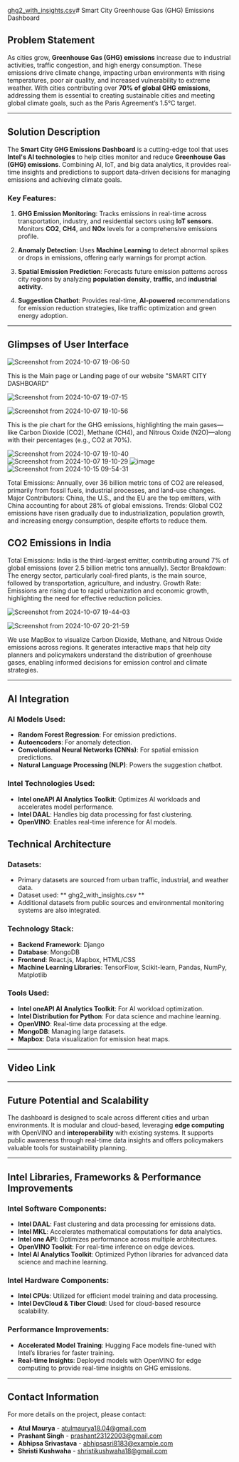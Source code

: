 [ghg2_with_insights.csv](https://github.com/user-attachments/files/17372583/ghg2_with_insights.csv)# Smart City Greenhouse Gas (GHG) Emissions Dashboard

## Problem Statement

As cities grow, **Greenhouse Gas (GHG) emissions** increase due to industrial activities, traffic congestion, and high energy consumption. These emissions drive climate change, impacting urban environments with rising temperatures, poor air quality, and increased vulnerability to extreme weather. With cities contributing over **70% of global GHG emissions**, addressing them is essential to creating sustainable cities and meeting global climate goals, such as the Paris Agreement’s 1.5°C target.

---

## Solution Description

The **Smart City GHG Emissions Dashboard** is a cutting-edge tool that uses **Intel's AI technologies** to help cities monitor and reduce **Greenhouse Gas (GHG) emissions**. Combining AI, IoT, and big data analytics, it provides real-time insights and predictions to support data-driven decisions for managing emissions and achieving climate goals.

### Key Features:
1. **GHG Emission Monitoring**: 
   Tracks emissions in real-time across transportation, industry, and residential sectors using **IoT sensors**.
     Monitors **CO2**, **CH4**, and **NOx** levels for a comprehensive emissions profile.

2. **Anomaly Detection**: 
   Uses **Machine Learning** to detect abnormal spikes or drops in emissions, offering early warnings for prompt action.

3. **Spatial Emission Prediction**: 
   Forecasts future emission patterns across city regions by analyzing **population density**, **traffic**, and **industrial activity**.

4. **Suggestion Chatbot**: 
   Provides real-time, **AI-powered** recommendations for emission reduction strategies, like traffic optimization and green energy adoption.

---

## Glimpses of User Interface

![Screenshot from 2024-10-07 19-06-50](https://github.com/user-attachments/assets/b20c12b9-d0eb-4332-b98f-47a7754ff0a4)

This is the Main page or Landing page of our website "SMART CITY DASHBOARD"

![Screenshot from 2024-10-07 19-07-15](https://github.com/user-attachments/assets/df575051-1648-46b9-81b8-242d88e4d77f)

![Screenshot from 2024-10-07 19-10-56](https://github.com/user-attachments/assets/febba54c-d21a-4d37-a524-5e452f1c0b8b)

This is the pie chart for the GHG emissions, highlighting the main gases—like Carbon Dioxide (CO2), Methane (CH4), and Nitrous Oxide (N2O)—along with their percentages (e.g., CO2 at 70%).

![Screenshot from 2024-10-07 19-10-40](https://github.com/user-attachments/assets/701966df-c847-4792-bb13-89713e26e8cb)
![Screenshot from 2024-10-07 19-10-29](https://github.com/user-attachments/assets/d7f2e777-0abb-49a0-a062-216f47dcf9fa)
![image](https://github.com/user-attachments/assets/9894f499-ac2a-4448-8f9e-226356280560)
![Screenshot from 2024-10-15 09-54-31](https://github.com/user-attachments/assets/c2cb1f48-2ab9-4d01-b9cb-3833934704d6)



Total Emissions: Annually, over 36 billion metric tons of CO2 are released, primarily from fossil fuels, industrial processes, and land-use changes.
Major Contributors: China, the U.S., and the EU are the top emitters, with China accounting for about 28% of global emissions.
Trends: Global CO2 emissions have risen gradually due to industrialization, population growth, and increasing energy consumption, despite efforts to reduce them.
## CO2 Emissions in India
Total Emissions: India is the third-largest emitter, contributing around 7% of global emissions (over 2.5 billion metric tons annually).
Sector Breakdown: The energy sector, particularly coal-fired plants, is the main source, followed by transportation, agriculture, and industry.
Growth Rate: Emissions are rising due to rapid urbanization and economic growth, highlighting the need for effective reduction policies.

![Screenshot from 2024-10-07 19-44-03](https://github.com/user-attachments/assets/aac6e867-05e8-4f75-a16e-c33df807db01)

![Screenshot from 2024-10-07 20-21-59](https://github.com/user-attachments/assets/f1fd0c10-e9a3-4f62-8406-3d98ccbc04f8)

We use MapBox to visualize Carbon Dioxide, Methane, and Nitrous Oxide emissions across regions. It generates interactive maps that help city planners and policymakers understand the distribution of greenhouse gases, enabling informed decisions for emission control and climate strategies.

---

## AI Integration

### AI Models Used:
- **Random Forest Regression**: For emission predictions.
- **Autoencoders**: For anomaly detection.
- **Convolutional Neural Networks (CNNs)**: For spatial emission predictions.
- **Natural Language Processing (NLP)**: Powers the suggestion chatbot.

### Intel Technologies Used:
- **Intel oneAPI AI Analytics Toolkit**: Optimizes AI workloads and accelerates model performance.
- **Intel DAAL**: Handles big data processing for fast clustering.
- **OpenVINO**: Enables real-time inference for AI models.



## Technical Architecture

### Datasets:
- Primary datasets are sourced from urban traffic, industrial, and weather data.
- Dataset used: ** ghg2_with_insights.csv **
- Additional datasets from public sources and environmental monitoring systems are also integrated.

### Technology Stack:
- **Backend Framework**: Django
- **Database**: MongoDB
- **Frontend**: React.js, Mapbox, HTML/CSS
- **Machine Learning Libraries**: TensorFlow, Scikit-learn, Pandas, NumPy, Matplotlib

### Tools Used:
- **Intel oneAPI AI Analytics Toolkit**: For AI workload optimization.
- **Intel Distribution for Python**: For data science and machine learning.
- **OpenVINO**: Real-time data processing at the edge.
- **MongoDB**: Managing large datasets.
- **Mapbox**: Data visualization for emission heat maps.

---

## Video Link
  
---

## Future Potential and Scalability

The dashboard is designed to scale across different cities and urban environments. It is modular and cloud-based, leveraging **edge computing** with OpenVINO and **interoperability** with existing systems. It supports public awareness through real-time data insights and offers policymakers valuable tools for sustainability planning.

---

## Intel Libraries, Frameworks & Performance Improvements

### Intel Software Components:
- **Intel DAAL**: Fast clustering and data processing for emissions data.
- **Intel MKL**: Accelerates mathematical computations for data analytics.
- **Intel one API**: Optimizes performance across multiple architectures.
- **OpenVINO Toolkit**: For real-time inference on edge devices.
- **Intel AI Analytics Toolkit**: Optimized Python libraries for advanced data science and machine learning.

### Intel Hardware Components:
- **Intel CPUs**: Utilized for efficient model training and data processing.
- **Intel DevCloud & Tiber Cloud**: Used for cloud-based resource scalability.

### Performance Improvements:
- **Accelerated Model Training**: Hugging Face models fine-tuned with Intel’s libraries for faster training.
- **Real-time Insights**: Deployed models with OpenVINO for edge computing to provide real-time insights on GHG emissions.

---

## Contact Information

For more details on the project, please contact:
- **Atul Maurya** - [atulmaurya18.04@gmail.com](mailto:email@example.com)
- **Prashant Singh** - [prashant23122003@gmail.com](mailto:email@example.com)
- **Abhipsa Srivastava** - [abhipsasri8183@example.com](mailto:email@example.com)
- **Shristi Kushwaha** - [shristikushwaha18@gmail.com](mailto:email@example.com)



